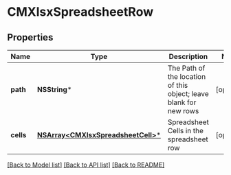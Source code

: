 # CMXlsxSpreadsheetRow

## Properties
Name | Type | Description | Notes
------------ | ------------- | ------------- | -------------
**path** | **NSString*** | The Path of the location of this object; leave blank for new rows | [optional] 
**cells** | [**NSArray&lt;CMXlsxSpreadsheetCell&gt;***](CMXlsxSpreadsheetCell.md) | Spreadsheet Cells in the spreadsheet row | [optional] 

[[Back to Model list]](../README.md#documentation-for-models) [[Back to API list]](../README.md#documentation-for-api-endpoints) [[Back to README]](../README.md)


